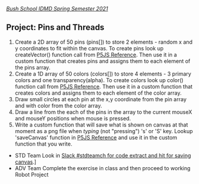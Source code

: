 
[_Bush School IDMD Spring Semester 2021_](https://chandrunarayan.github.io/idmd/)

## Project: Pins and Threads

1. Create a 2D array of 50 pins (pins[]) to store 2 elements - random x and y coordinates to fit within the canvas. To create pins look up createVector() function call from [P5JS Reference](https://p5js.org/reference/). Then use it in a custom function that creates pins and assigns them to each element of the pins array.
1. Create a 1D array of 50 colors (colors[]) to store 4 elements - 3 primary colors and one transparency(alpha). To create colors look up color() function call from [P5JS Reference](https://p5js.org/reference/). Then use it in a custom function that creates colors and assigns them to each element of the color array.  
1. Draw small circles at each pin at the x,y coordinate from the pin array and with color from the color array. 
1. Draw a line from the each of the pins in the array to the current mouseX and mouseY positions when mouse is pressed. 
1. Write a custom function that will save what is shown on canvas at that moment as a png file when _typing_ (not "pressing") 's' or 'S' key. Lookup 'saveCanvas' function in [P5JS Reference](https://p5js.org/reference/) and use it in the custom function that you write. 

* STD Team Look in [Slack #stdteamch for code extract and hit for saving canvas]().]
* ADV Team Complete the exercise in class and then proceed to working Robot Project 

